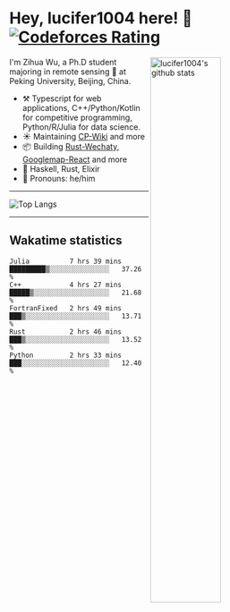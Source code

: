 # Hey, lucifer1004 here! :wave: [![Codeforces Rating](https://cfrating.ihcr.top/?user=lucifer1004&style=flat-square)](https://codeforces.com/profile/lucifer1004)

<img width="50%" align="right" alt="lucifer1004's github stats" src="https://github-readme-stats.vercel.app/api?username=lucifer1004&show_icons=true">

I'm Zihua Wu, a Ph.D student majoring in remote sensing :satellite: at Peking University, Beijing, China.

- :hammer_and_pick: Typescript for web applications, C++/Python/Kotlin for competitive programming, Python/R/Julia for data science.
- :sunny: Maintaining [CP-Wiki](https://cp-wiki.vercel.app) and more 
- :package: Building [Rust-Wechaty](https://github.com/wechaty/rust-wechaty), [Googlemap-React](https://github.com/googlemap-react/googlemap-react) and more
- :seedling: Haskell, Rust, Elixir
- :man: Pronouns: he/him

---

![Top Langs](https://github-readme-stats.vercel.app/api/top-langs/?username=lucifer1004&layout=compact)

---

## Wakatime statistics

<!--START_SECTION:waka-->
```text
Julia          7 hrs 39 mins   █████████▒░░░░░░░░░░░░░░░   37.26 % 
C++            4 hrs 27 mins   █████▒░░░░░░░░░░░░░░░░░░░   21.68 % 
FortranFixed   2 hrs 49 mins   ███▒░░░░░░░░░░░░░░░░░░░░░   13.71 % 
Rust           2 hrs 46 mins   ███▒░░░░░░░░░░░░░░░░░░░░░   13.52 % 
Python         2 hrs 33 mins   ███░░░░░░░░░░░░░░░░░░░░░░   12.40 % 
```
<!--END_SECTION:waka-->

